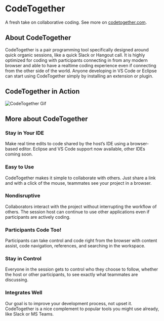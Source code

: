 # CodeTogether
A fresh take on collaborative coding.
See more on [codetogether.com](https://www.codetogether.com).

## About CodeTogether
CodeTogether is a pair programming tool specifically designed around quick organic sessions, like a quick Slack or Hangout call. It is highly optimized for coding with participants connecting in from any modern browser and able to have a realtime coding experience even if connecting from the other side of the world. Anyone developing in VS Code or Eclipse can start using CodeTogether simply by installing an extension or plugin.

## CodeTogether in Action
![CodeTogether Gif](docs/images/codetogether.gif)

## More about CodeTogether

### Stay in Your IDE
Make real time edits to code shared by the host’s IDE using a browser-based editor. Eclipse and VS Code support now available, other IDEs coming soon.

### Easy to Use
CodeTogether makes it simple to collaborate with others. Just share a link and with a click of the mouse, teammates see your project in a browser.

### Nondisruptive
Collaborators interact with the project without interrupting the workflow of others. The session host can continue to use other applications even if participants are actively coding.

### Participants Code Too!
Participants can take control and code right from the browser with content assist, code navigation, references, and searching in the workspace.

### Stay in Control
Everyone in the session gets to control who they choose to follow, whether the host or other participants, to see exactly what teammates are discussing.

### Integrates Well
Our goal is to improve your development process, not upset it. CodeTogether is a nice complement to popular tools you might use already, like Slack or MS Teams.

